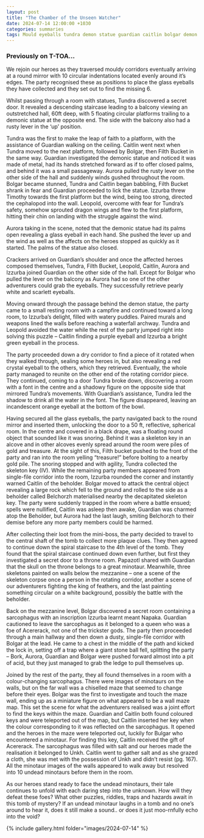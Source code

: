 ```yaml
---
layout: post
title: "The Chamber of the Unseen Watcher"
date: 2024-07-14 12:00:00 +1030
categories: summaries
tags: Mould eyeballs tundra demon statue guardian caitlin bolgar demon filthbucket izzurba timothy leopold aurora crackers mirror font beholder belchorzh skeleton key papazotl napaka acererack minotaur unkh sarcophagus maze
---
```

### Previously on T-TOA…

We rejoin our heroes as they traversed mouldy corridors eventually arriving at a round mirror with 10 circular indentations located evenly around it’s edges. The party recognised these as positions to place the glass eyeballs they have collected and they set out to find the missing 6.

Whilst passing through a room with statues, Tundra discovered a secret door. It revealed a descending staircase leading to a balcony viewing an outstretched hall, 60ft deep, with 5 floating circular platforms trailing to a demonic statue at the opposite end. The side with the balcony also had a rusty lever in the ‘up’ position.

Tundra was the first to make the leap of faith to a platform, with the assistance of Guardian walking on the ceiling. Caitlin went next when Tundra moved to the next platform, followed by Bolgar, then Filth Bucket in the same way. Guardian investigated the demonic statue and noticed it was made of metal, had its hands stretched forward as if to offer closed palms, and behind it was a small passageway. Aurora pulled the rusty lever on the other side of the hall and suddenly winds gushed throughout the room. Bolgar became stunned, Tundra and Caitlin began babbling, Filth Bucket shrank in fear and Guardian proceeded to lick the statue. Izzurba threw Timothy towards the first platform but the wind, being too strong, directed the cephalopod into the wall. Leopold, overcome with fear for Tundra’s safety, somehow sprouted dragon wings and flew to the first platform, hitting their chin on landing with the struggle against the wind.

Aurora taking in the scene, noted that the demonic statue had its palms open revealing a glass eyeball in each hand. She pushed the lever up and the wind as well as the affects on the heroes stopped as quickly as it started. The palms of the statue also closed.

Crackers arrived on Guardian’s shoulder and once the affected heroes composed themselves, Tundra, Filth Bucket, Leopold, Caitlin, Aurora and Izzurba joined Guardian on the other side of the hall. Except for Bolgar who pulled the lever on the balcony as Aurora had so one of the other adventurers could grab the eyeballs. They successfully retrieve pearly white and scarlett eyeballs.

Moving onward through the passage behind the demon statue, the party came to a small resting room with a campfire and continued toward a long room, to Izzurba’s delight, filled with watery puddles. Paired murals and weapons lined the walls before reaching a waterfall archway. Tundra and Leopold avoided the water while the rest of the party jumped right into solving this puzzle – Caitlin finding a purple eyeball and Izzurba a bright green eyeball in the process.

The party proceeded down a dry corridor to find a piece of it rotated when they walked through, sealing some heroes in, but also revealing a red crystal eyeball to the others, which they retrieved. Eventually, the whole party managed to reunite on the other end of the rotating corridor piece. They continued, coming to a door Tundra broke down, discovering a room with a font in the centre and a shadowy figure on the opposite side that mirrored Tundra’s movements. With Guardian’s assistance, Tundra led the shadow to drink all the water in the font. The figure disappeared, leaving an incandescent orange eyeball at the bottom of the bowl.

Having secured all the glass eyeballs, the party navigated back to the round mirror and inserted them, unlocking the door to a 50 ft, reflective, spherical room. In the centre and covered in a black drape, was a floating round object that sounded like it was snoring. Behind it was a skeleton key in an alcove and in other alcoves evenly spread around the room were piles of gold and treasure. At the sight of this, Filth bucket pushed to the front of the party and ran into the room yelling “treasure!” before bolting to a nearby gold pile. The snoring stopped and with agility, Tundra collected the skeleton key (IV). While the remaining party members appeared from single-file corridor into the room, Izzurba rounded the corner and instantly warned Caitlin of the beholder. Bolgar moved to attack the central object revealing a large rock which fell to the ground and rolled to the side as a beholder called Belchorzh materialised nearby the decapitated skeleton key. The party were suddenly trapped in the room where a battle ensued; spells were nullified, Caitlin was asleep then awake, Guardian was charmed atop the Beholder, but Aurora had the last laugh, smiting Belchorzh to their demise before any more party members could be harmed.

After collecting their loot from the mini-boss, the party decided to travel to the central shaft of the tomb to collect more plaque clues. They then agreed to continue down the spiral staircase to the 4th level of the tomb. They found that the spiral staircase continued down even further, but first they investigated a secret door to a throne room. Papazotl shared with Guardian that the skull on the throne belongs to a great minotaur. Meanwhile, three skeletons painted on walls below the mezzanine – one a scene of the skeleton corpse once a person in the rotating corridor, another a scene of our adventurers fighting the king of feathers, and the last painting something circular on a white background, possibly the battle with the beholder.

Back on the mezzanine level, Bolgar discovered a secret room containing a sarcophagus with an inscription Izzurba learnt meant Napaka. Guardian cautioned to leave the sarcophagus as it belonged to a queen who was a foe of Acererack, not one of the trickster gods. The party then proceeded through a main hallway and then down a dusty, single-file corridor with Bolgar at the lead. He came to a chest in the middle of the path and kicked the lock in, setting off a trap where a giant stone ball fell, splitting the party – Bork, Aurora, Guardian and Bolgar were pushed forward almost into a pit of acid, but they just managed to grab the ledge to pull themselves up.

Joined by the rest of the party, they all found themselves in a room with a colour-changing sarcophagus. There were images of minotaurs on the walls, but on the far wall was a chiselled maze that seemed to change before their eyes. Bolgar was the first to investigate and touch the maze wall, ending up as a miniature figure on what appeared to be a wall maze map. This set the scene for what the adventurers realised was a joint effort to find the keys within the maze. Guardian and Caitlin both found coloured keys and were teleported out of the map, but Caitlin inserted her key when the colour corresponding to it was reflected on the sarcophagus. It opened and the heroes in the maze were teleported out, luckily for Bulgar who encountered a minotaur. For finding this key, Caitlin received the gift of Acererack. The sarcophagus was filled with salt and our heroes made the realisation it belonged to Unkh. Caitlin went to gather salt and as she grazed a cloth, she was met with the possession of Unkh and didn’t resist (pg. 167). All the minotaur images of the walls appeared to walk away but resolved into 10 undead minotaurs before them in the room.

As our heroes stand ready to face the undead minotaurs, their tale continues to unfold with each daring step into the unknown. How will they defeat these foes? What other puzzles, riddles, traps and hazards await in this tomb of mystery? If an undead minotaur laughs in a tomb and no one’s around to hear it, does it still make a sound.. or does it just moo-rnfully echo into the void?



{% include gallery.html folder="images/2024-07-14" %}
